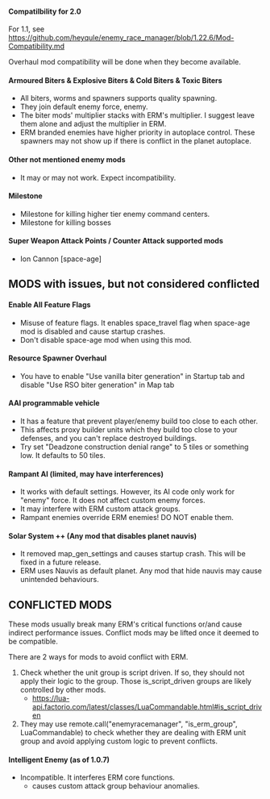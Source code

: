 #### Compatilbility for 2.0

For 1.1, see https://github.com/heyqule/enemy_race_manager/blob/1.22.6/Mod-Compatibility.md

Overhaul mod compatibility will be done when they become available.

#### Armoured Biters & Explosive Biters & Cold Biters & Toxic Biters

- All biters, worms and spawners supports quality spawning.
- They join default enemy force, enemy.
- The biter mods' multiplier stacks with ERM's multiplier. I suggest leave them alone and adjust the multiplier in ERM.
- ERM branded enemies have higher priority in autoplace control.  These spawners may not show up if there is conflict in the planet autoplace.

#### Other not mentioned enemy mods

- It may or may not work. Expect incompatibility.

#### Milestone

- Milestone for killing higher tier enemy command centers.
- Milestone for killing bosses

#### Super Weapon Attack Points / Counter Attack supported mods
- Ion Cannon [space-age]

## MODS with issues, but not considered conflicted
#### Enable All Feature Flags
- Misuse of feature flags.  It enables space_travel flag when space-age mod is disabled and cause startup crashes.
- Don't disable space-age mod when using this mod.

#### Resource Spawner Overhaul
- You have to enable "Use vanilla biter generation" in Startup tab and disable "Use RSO biter generation" in Map tab

#### AAI programmable vehicle

- It has a feature that prevent player/enemy build too close to each other.
- This affects proxy builder units which they build too close to your defenses, and you can't replace destroyed
  buildings.
- Try set "Deadzone construction denial range" to 5 tiles or something low. It defaults to 50 tiles.

#### Rampant AI (limited, may have interferences)
- It works with default settings. However, its AI code only work for "enemy" force. It does not affect custom enemy forces.
- It may interfere with ERM custom attack groups.
- Rampant enemies override ERM enemies! DO NOT enable them.

#### Solar System ++ (Any mod that disables planet nauvis)
- It removed map_gen_settings and causes startup crash.  This will be fixed in a future release.
- ERM uses Nauvis as default planet.  Any mod that hide nauvis may cause unintended behaviours.

## CONFLICTED MODS
These mods usually break many ERM's critical functions or/and cause indirect performance issues. Conflict mods may be lifted once it deemed to be compatible.

There are 2 ways for mods to avoid conflict with ERM.
1. Check whether the unit group is script driven.  If so, they should not apply their logic to the group.  Those is_script_driven groups are likely controlled by other mods. 
   - https://lua-api.factorio.com/latest/classes/LuaCommandable.html#is_script_driven
2. They may use remote.call("enemyracemanager", "is_erm_group", LuaCommandable) to check whether they are dealing with ERM unit group and avoid applying custom logic to prevent conflicts. 

#### Intelligent Enemy (as of 1.0.7)
- Incompatible.  It interferes ERM core functions.  
  - causes custom attack group behaviour anomalies.
